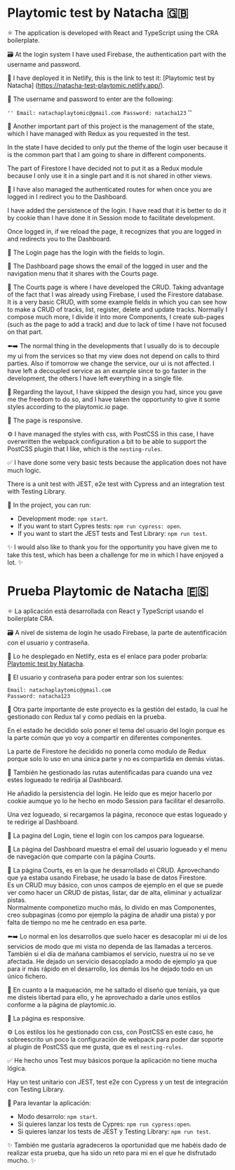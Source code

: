 # Playtomic test by Natacha 🇬🇧

⚛️ The application is developed with React and TypeScript using the CRA boilerplate.

🗃️ At the login system I have used Firebase, the authentication part with the username and password.

💚 I have deployed it in Netlify, this is the link to test it: [Playtomic test by Natacha] (https://natacha-test-playtomic.netlify.app/).

👤 The username and password to enter are the following:

`` ''
Email: natachaplaytomic@gmail.com
Password: natacha123
`` ''

💜 Another important part of this project is the management of the state, which I have managed with Redux as you requested in the test.

In the state I have decided to only put the theme of the login user because it is the common part that I am going to share in different components.

The part of Firestore I have decided not to put it as a Redux module because I only use it in a single part and it is not shared in other views.



🔐 I have also managed the authenticated routes for when once you are logged in I redirect you to the Dashboard.

I have added the persistence of the login. I have read that it is better to do it by cookie than I have done it in Session mode to facilitate development.

Once logged in, if we reload the page, it recognizes that you are logged in and redirects you to the Dashboard.



📄 The Login page has the login with the fields to login.

📄 The Dashboard page shows the email of the logged in user and the navigation menu that it shares with the Courts page.

🎾 The Courts page is where I have developed the CRUD. Taking advantage of the fact that I was already using Firebase, I used the Firestore database.
It is a very basic CRUD, with some example fields in which you can see how to make a CRUD of tracks, list, register, delete and update tracks.
Normally I compose much more, I divide it into more Components, I create sub-pages (such as the page to add a track) and due to lack of time I have not focused on that part.


⬅️➡️ The normal thing in the developments that I usually do is to decouple my ui from the services so that my view does not depend on calls to third parties. Also if tomorrow we change the service, our ui is not affected. I have left a decoupled service as an example since to go faster in the development, the others I have left everything in a single file.



💅 Regarding the layout, I have skipped the design you had, since you gave me the freedom to do so, and I have taken the opportunity to give it some styles according to the playtomic.io page.

📱 The page is responsive.

⚙️ I have managed the styles with css, with PostCSS in this case, I have overwritten the webpack configuration a bit to be able to support the PostCSS plugin that I like, which is the `nesting-rules`.



✅ I have done some very basic tests because the application does not have much logic.

There is a unit test with JEST, e2e test with Cypress and an integration test with Testing Library.

🚀 In the project, you can run:

- Development mode: `npm start`.
- If you want to start Cypres tests: `npm run cypress: open`.
- If you want to start the JEST tests and Test Library: `npm run test`.

✨ I would also like to thank you for the opportunity you have given me to take this test, which has been a challenge for me in which I have enjoyed a lot. ✨

# Prueba Playtomic de Natacha 🇪🇸 

⚛️ La aplicación está desarrollada con React y TypeScript usando el boilerplate CRA.

🗃️ A nivel de sistema de login he usado Firebase, la parte de autentificación con el usuario y contraseña.

💚 Lo he desplegado en Netlify, esta es el enlace para poder probarla: [Playtomic test by Natacha](https://natacha-test-playtomic.netlify.app/).

👤 El usuario y contraseña para poder entrar son los suientes:

```
Email: natachaplaytomic@gmail.com
Password: natacha123
```

💜 Otra parte importante de este proyecto es la gestión del estado, la cual he gestionado con Redux tal y como pedíais en la prueba.  

En el estado he decidido solo poner el tema del usuario del login porque es la parte común que yo voy a compartir en diferentes componentes.  

La parte de Firestore he decidido no ponerla como modulo de Redux porque solo lo uso en una única parte y no es compartida en demás vistas.  



🔐 También he gestionado las rutas autentificadas para cuando una vez estes logueado te redirija al Dashboard.   

He añadido la persistencia del login. He leído que es mejor hacerlo por cookie aumque yo lo he hecho en modo Session para facilitar el desarrollo.   

Una vez logueado, si recargamos la página, reconoce que estas logueado y te redirige al Dashboard.  



📄 La pagina del Login, tiene el login con los campos para loguearse.  

📄 La página del Dashboard muestra el email del usuario logueado y el menu de navegación que comparte con la página Courts.   

🎾 La página Courts, es en la que he desarrollado el CRUD. Aprovechando que ya estaba usando Firebase, he usado la base de datos Firestore.   
Es un CRUD muy básico, con unos campos de ejemplo en el que se puede ver como hacer un CRUD de pistas, listar, dar de alta, eliminar y actualizar pistas.  
Normalmente componetizo mucho más, lo divido en mas Componentes, creo subpaginas (como por ejemplo la página de añadir una pista) y por falta de tiempo no me he centrado en esa parte.


⬅️➡️ Lo normal en los desarrollos que suelo hacer es desacoplar mi ui de los servicios de modo que mi vista no dependa de las llamadas a terceros. También si el día de mañana cambiamos el servicio, nuestra ui no se ve afectada. He dejado un servicio desacoplado a modo de ejemplo ya que para ir más rápido en el desarrollo, los demás los he dejado todo en un único fichero. 



💅 En cuanto a la maqueación, me he saltado el diseño que teníais, ya que me disteis libertad para ello, y he aprovechado a darle unos estilos conforme a la página de playtomic.io.  

📱 La página es responsive.  

⚙️ Los estilos los he gestionado con css, con PostCSS en este caso, he sobreescrito un poco la configuración de webpack para poder dar soporte al plugin de PostCSS que me gusta, que es el `nesting-rules`.   



✅ He hecho unos Test muy básicos porque la aplicación no tiene mucha lógica.  

Hay un test unitario con JEST, test e2e con Cypress y un test de integración con Testing Library.  


🚀 Para levantar la aplicación:

- Modo desarrolo: `npm start`.
- Si quieres lanzar los tests de Cypres: `npm run cypress:open`.
- Si quieres lanzar los tests de JEST y Testing Library: `npm run test`.

✨ También me gustaría agradeceros la oportunidad que me habéis dado de realizar esta prueba, que ha sido un reto para mi en el que he disfrutado mucho. ✨











